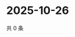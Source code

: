 # 2025-10-26

共 0 条

<!-- BEGIN ZHIHUQUESTIONS -->
<!-- 最后更新时间 Sun Oct 26 2025 20:19:51 GMT+0800 (China Standard Time) -->

<!-- END ZHIHUQUESTIONS -->
